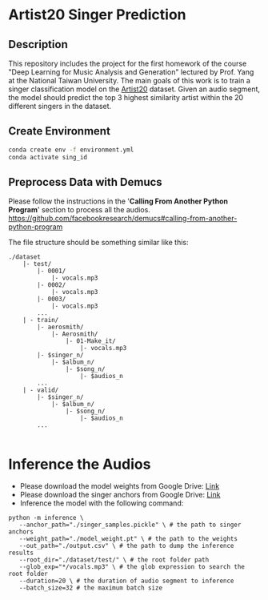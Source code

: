 # Artist20 Singer Prediction
## Description
This repository includes the project for the first homework of the course "Deep Learning for Music Analysis and Generation" lectured by Prof. Yang at the National Taiwan University. The main goals of this work is to train a singer classification model on the [Artist20](http://labrosa.ee.columbia.edu/projects/artistid/) dataset. Given an audio segment, the model should predict the top 3 highest similarity artist within the 20 different singers in the dataset.
## Create Environment 
```bash
conda create env -f environment.yml
conda activate sing_id
```
## Preprocess Data with Demucs
Please follow the instructions in the '**Calling From Another Python Program**' section to process all the audios.
https://github.com/facebookresearch/demucs#calling-from-another-python-program

The file structure should be something similar like this:
```
./dataset
    |- test/
        |- 0001/
            |- vocals.mp3
        |- 0002/
            |- vocals.mp3
        |- 0003/
            |- vocals.mp3
        ...
    | - train/
        |- aerosmith/
            |- Aerosmith/
                |- 01-Make_it/
                    |- vocals.mp3
        |- $singer_n/
            |- $album_n/
                |- $song_n/
                    |- $audios_n
        ...
    | - valid/
        |- $singer_n/
            |- $album_n/
                |- $song_n/
                    |- $audios_n
        ...
        
```
# Inference the Audios
 - Please download the model weights from Google Drive: [Link](https://drive.google.com/file/d/146NvIeEPlIJ9VlO9GYA5ZpAVwTa3gcj9/view?usp=drive_link)
 - Please download the singer anchors from Google Drive: [Link](https://drive.google.com/file/d/1eMBlQElQLIM7esmzLMa5UiM21F7z4WZh/view?usp=drive_link)
 - Inference the model with the following command: 
 ```shell
 python -m inference \
    --anchor_path="./singer_samples.pickle" \ # the path to singer anchors
    --weight_path="./model_weight.pt" \ # the path to the weights
    --out_path="./output.csv" \ # the path to dump the inference results
    --root_dir="./dataset/test/" \ # the root folder path
    --glob_exp="*/vocals.mp3" \ # the glob expression to search the root folder
    --duration=20 \ # the duration of audio segment to inference 
    --batch_size=32 # the maximum batch size
 ```


    

